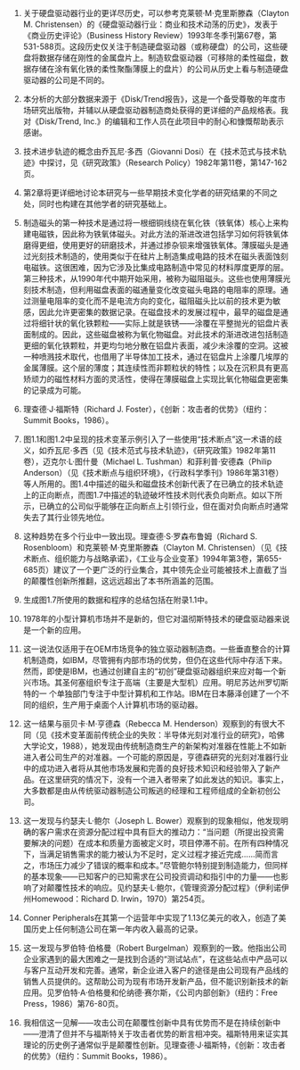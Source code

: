 1. 关于硬盘驱动器行业的更详尽历史，可以参考克莱顿·M·克里斯滕森（Clayton M. Christensen）的《硬盘驱动器行业：商业和技术动荡的历史》，发表于《商业历史评论》（Business History Review）1993年冬季刊第67卷，第531-588页。这段历史仅关注于制造硬盘驱动器（或称硬盘）的公司，这些硬盘将数据存储在刚性的金属盘片上。制造软盘驱动器（可移除的柔性磁盘，数据存储在涂有氧化铁的柔性聚酯薄膜上的盘片）的公司从历史上看与制造硬盘驱动器的公司是不同的。

2. 本分析的大部分数据来源于《Disk/Trend报告》，这是一个备受尊敬的年度市场研究出版物，并辅以从硬盘驱动器制造商处获得的更详细的产品规格表。我对《Disk/Trend, Inc.》的编辑和工作人员在此项目中的耐心和慷慨帮助表示感谢。

3. 技术进步轨迹的概念由乔瓦尼·多西（Giovanni Dosi）在《技术范式与技术轨迹》中探讨，见《研究政策》（Research Policy）1982年第11卷，第147-162页。

4. 第2章将更详细地讨论本研究与一些早期技术变化学者的研究结果的不同之处，同时也构建在其他学者的研究基础上。

5. 制造磁头的第一种技术是通过将一根细铜线绕在氧化铁（铁氧体）核心上来构建电磁铁，因此称为铁氧体磁头。对此方法的渐进改进包括学习如何将铁氧体磨得更细，使用更好的研磨技术，并通过掺杂钡来增强铁氧体。薄膜磁头是通过光刻技术制造的，使用类似于在硅片上制造集成电路的技术在磁头表面蚀刻电磁铁。这很困难，因为它涉及比集成电路制造中常见的材料厚度更厚的层。第三种技术，从1990年代中期开始采用，被称为磁阻磁头。这些也使用薄膜光刻技术制造，但利用磁盘表面的磁通量变化改变磁头电路的电阻率的原理。通过测量电阻率的变化而不是电流方向的变化，磁阻磁头比以前的技术更为敏感，因此允许更密集的数据记录。在磁盘技术的发展过程中，最早的磁盘是通过将细针状的氧化铁颗粒——实际上就是铁锈——涂覆在平整抛光的铝盘片表面制成的。因此，这些磁盘被称为氧化物磁盘。对此技术的渐进改进包括制造更细的氧化铁颗粒，并更均匀地分散在铝盘片表面，减少未涂覆的空洞。这被一种喷溅技术取代，也借用了半导体加工技术，通过在铝盘片上涂覆几埃厚的金属薄膜。这个层的薄度；其连续性而非颗粒状的特性；以及在沉积具有更高矫顽力的磁性材料方面的灵活性，使得在薄膜磁盘上实现比氧化物磁盘更密集的记录成为可能。

6. 理查德·J·福斯特（Richard J. Foster），《创新：攻击者的优势》（纽约：Summit Books，1986）。

7. 图1.1和图1.2中呈现的技术变革示例引入了一些使用“技术断点”这一术语的歧义，如乔瓦尼·多西（见《技术范式与技术轨迹》，《研究政策》1982年第11卷），迈克尔·L·图什曼（Michael L. Tushman）和菲利普·安德森（Philip Anderson）（见《技术断点与组织环境》，《行政科学季刊》1986年第31卷）等人所用的。图1.4中描述的磁头和磁盘技术创新代表了在已确立的技术轨迹上的正向断点，而图1.7中描述的轨迹破坏性技术则代表负向断点。如以下所示，已确立的公司似乎能够在正向断点上引领行业，但在面对负向断点时通常失去了其行业领先地位。

8. 这种趋势在多个行业中一致出现。理查德·S·罗森布鲁姆（Richard S. Rosenbloom）和克莱顿·M·克里斯滕森（Clayton M. Christensen）（见《技术断点、组织能力与战略承诺》，《工业与企业变革》1994年第3卷，第655-685页）建议了一个更广泛的行业集合，其中领先企业可能被技术上直截了当的颠覆性创新所推翻，这远远超出了本书所涵盖的范围。

9. 生成图1.7所使用的数据和程序的总结包括在附录1.1中。

10. 1978年的小型计算机市场并不是新的，但它对温彻斯特技术的硬盘驱动器来说是一个新的应用。

11. 这一说法仅适用于在OEM市场竞争的独立驱动器制造商。一些垂直整合的计算机制造商，如IBM，尽管拥有内部市场的优势，但仍在这些代际中存活下来。然而，即使是IBM，也通过创建自主的“初创”硬盘驱动器组织来应对每一个新兴市场。其圣何塞组织专注于高端（主要是大型机）应用。明尼苏达州罗切斯特的一 个单独部门专注于中型计算机和工作站。IBM在日本藤泽创建了一个不同的组织，生产用于桌面个人计算机市场的驱动器。

12. 这一结果与丽贝卡·M·亨德森（Rebecca M. Henderson）观察到的有很大不同（见《技术变革面前传统企业的失败：半导体光刻对准行业的研究》，哈佛大学论文，1988），她发现由传统制造商生产的新架构对准器在性能上不如新进入者公司生产的对准器。一个可能的原因是，亨德森研究的光刻对准器行业中的成功进入者将从其他市场发展和完善的良好技术知识和经验带入了新产品。在这里研究的情况下，没有一个进入者带来了如此发达的知识。事实上，大多数都是由从传统驱动器制造公司叛逃的经理和工程师组成的全新初创公司。

13. 这一发现与约瑟夫·L·鲍尔（Joseph L. Bower）观察到的现象相似，他发现明确的客户需求在资源分配过程中具有巨大的推动力：“当问题（所提出投资需要解决的问题）在成本和质量方面被定义时，项目停滞不前。在所有四种情况下，当满足销售需求的能力被认为不足时，定义过程才接近完成......简而言之，市场压力减少了错误的概率和成本。”尽管鲍尔特别提到制造能力，但同样的基本现象——已知客户的已知需求在公司投资调动和指引中的力量——也影响了对颠覆性技术的响应。见约瑟夫·L·鲍尔，《管理资源分配过程》（伊利诺伊州Homewood：Richard D. Irwin，1970）第254页。

14. Conner Peripherals在其第一个运营年中实现了1.13亿美元的收入，创造了美国历史上任何制造公司在第一年内收入最高的记录。

15. 这一发现与罗伯特·伯格曼（Robert Burgelman）观察到的一致。他指出公司企业家遇到的最大困难之一是找到合适的“测试站点”，在这些站点中产品可以与客户互动开发和完善。通常，新企业进入客户的途径是由公司现有产品线的销售人员提供的。这帮助公司为现有市场开发新产品，但不能识别新技术的新应用。见罗伯特·A·伯格曼和伦纳德·赛尔斯，《公司内部创新》（纽约：Free Press，1986）第76-80页。

16. 我相信这一见解——攻击公司在颠覆性创新中具有优势而不是在持续创新中——澄清了但并不与福斯特关于攻击者优势的断言相冲突。福斯特用来证实其理论的历史例子通常似乎是颠覆性创新。见理查德·J·福斯特，《创新：攻击者的优势》（纽约：Summit Books，1986）。
